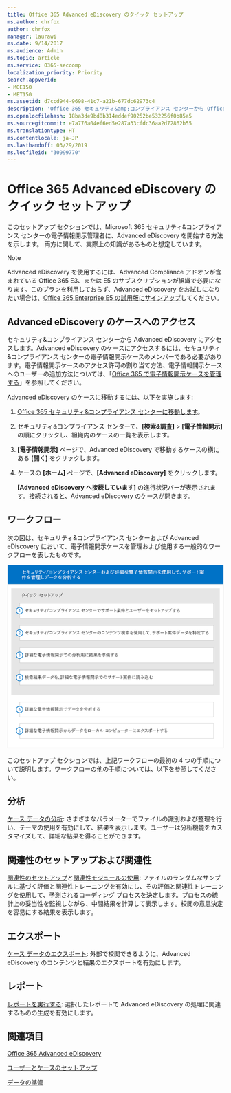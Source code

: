 ```yaml
---
title: Office 365 Advanced eDiscovery のクイック セットアップ
ms.author: chrfox
author: chrfox
manager: laurawi
ms.date: 9/14/2017
ms.audience: Admin
ms.topic: article
ms.service: O365-seccomp
localization_priority: Priority
search.appverid:
- MOE150
- MET150
ms.assetid: d7ccd944-9698-41c7-a21b-677dc62973c4
description: 'Office 365 セキュリティ&amp;コンプライアンス センターから Office 365 Advanced eDiscovery にアクセスする方法を説明し、Advanced eDiscovery を使用するための一般的なワークフローを確認します。  '
ms.openlocfilehash: 18ba3de9bd8b314eddef90252be532256f0b85a5
ms.sourcegitcommit: e7a776a04ef6ed5e287a33cfdc36aa2d72862b55
ms.translationtype: HT
ms.contentlocale: ja-JP
ms.lasthandoff: 03/29/2019
ms.locfileid: "30999770"
---
```

# <a name="quick-setup-for-office-365-advanced-ediscovery"></a>Office 365 Advanced eDiscovery のクイック セットアップ

このセットアップ セクションでは、Microsoft 365 セキュリティ&amp;コンプライアンス センターの電子情報開示管理者に、Advanced eDiscovery を開始する方法を示します。 両方に関して、実際上の知識があるものと想定しています。
  
> [!NOTE]
> Advanced eDiscovery を使用するには、Advanced Compliance アドオンが含まれている Office 365 E3、または E5 のサブスクリプションが組織で必要になります。このプランを利用しておらず、Advanced eDiscovery をお試しになりたい場合は、[Office 365 Enterprise E5 の試用版にサインアップ](https://go.microsoft.com/fwlink/p/?LinkID=698279)してください。 
  
## <a name="accessing-a-case-in-advanced-ediscovery"></a>Advanced eDiscovery のケースへのアクセス

セキュリティ&amp;コンプライアンス センターから Advanced eDiscovery にアクセスします。Advanced eDiscovery のケースにアクセスするには、セキュリティ&amp;コンプライアンス センターの電子情報開示ケースのメンバーである必要があります。電子情報開示ケースのアクセス許可の割り当て方法、電子情報開示ケースへのユーザーの追加方法については、「[Office 365 で電子情報開示ケースを管理する](manage-ediscovery-cases.md)」を参照してください。 
  
Advanced eDiscovery のケースに移動するには、以下を実施します: 
  
1. [Office 365 セキュリティ&amp;コンプライアンス センターに移動します](go-to-the-securitycompliance-center.md)。 
    
2. セキュリティ&amp;コンプライアンス センターで、**[検索&amp;調査]** \> **[電子情報開示]** の順にクリックし、組織内のケースの一覧を表示します。 
    
3. **[電子情報開示]** ページで、Advanced eDiscovery で移動するケースの横にある **[開く]** をクリックします。 
    
4. ケースの **[ホーム]** ページで、**[Advanced eDiscovery]** をクリックします。
    
    **[Advanced eDiscovery へ接続しています]** の進行状況バーが表示されます。接続されると、Advanced eDiscovery のケースが開きます。 
    
## <a name="workflow"></a>ワークフロー

次の図は、セキュリティ&amp;コンプライアンス センターおよび Advanced eDiscovery において、電子情報開示ケースを管理および使用する一般的なワークフローを表したものです。 
  
![図は、Office 365 Advanced eDiscovery のワークフローを示しています。セットアップには、ユーザー&amp;ケースのセットアップ、ケース データの特定、エクスポート、処理の 4 つのフェーズがあり、その後に分析とローカル コンピューターへのエクスポートのフェーズがあります。](media/76589ccc-789d-4581-b3a8-98d339b05979.png)
  
このセットアップ セクションでは、上記ワークフローの最初の 4 つの手順について説明します。ワークフローの他の手順については、以下を参照してください。
  
## <a name="analyze"></a>分析

[ケース データの分析](analyze-case-data-with-advanced-ediscovery.md): さまざまなパラメーターでファイルの識別および整理を行い、テーマの使用を有効にして、結果を表示します。ユーザーは分析機能をカスタマイズして、詳細な結果を得ることができます。 
  
## <a name="relevance-setup-and-relevance"></a>関連性のセットアップおよび関連性

[関連性のセットアップ](manage-relevance-setup-in-advanced-ediscovery.md)と[関連性モジュールの使用](use-relevance-in-advanced-ediscovery.md): ファイルのランダムなサンプルに基づく評価と関連性トレーニングを有効にし、その評価と関連性トレーニングを使用して、予測されるコーディング プロセスを決定します。プロセスの統計上の妥当性を監視しながら、中間結果を計算して表示します。校閲の意思決定を容易にする結果を表示します。 
  
## <a name="export"></a>エクスポート

[ケース データのエクスポート](export-case-data-in-advanced-ediscovery.md): 外部で校閲できるように、Advanced eDiscovery のコンテンツと結果のエクスポートを有効にします。 
  
## <a name="report"></a>レポート

[レポートを実行する](run-reports-in-advanced-ediscovery.md): 選択したレポートで Advanced eDiscovery の処理に関連するものの生成を有効にします。 
  
## <a name="see-also"></a>関連項目

[Office 365 Advanced eDiscovery](office-365-advanced-ediscovery.md)
  
[ユーザーとケースのセットアップ](set-up-users-and-cases-in-advanced-ediscovery.md)
  
[データの準備](prepare-data-for-advanced-ediscovery.md)

